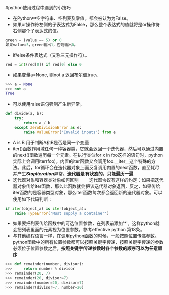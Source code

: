 #python使用过程中遇到的小技巧
* 在Python中空字符串、空列表及零值，都会被认为为False。
* 如果or操作符左侧的子表达式为False，那么整个表达式的值就将是or操作符右侧那个子表达式的值。
```Python
green = (value == 5) or 0
如果value=5，green输出1，否则输出0。
```
* if/else条件表达式（又称三元操作符）。
```python
red = int(red[0]) if red[0] else 0
```
* 如果变量a=None, 则not a 返回布尔值true。
```python
>>> a = None
>>> not a
True
```
* 可以使用raise语句强制产生新异常。
```python
def divide(a, b):
	try:
    	return a / b
    except ZeroDivisionError as e:
    	raise ValueError('Invalid inputs') from e
```
* A is B 用于判断A和B是否是同一个变量
* iter()函数作用域任何一种容器类，它就会返回一个迭代器，然后可以通过内置的next()函数遍历每一个元素。在执行类似for x in foo这样的语句时，python实际上会调用iter(foo)。内置的iter函数又会调用foo.\_\_iter\_\_这个特殊的方法。此后，for循环会在迭代器对象上面反复调用内置的next函数，直至耗尽并产生***StopIteration***异常。**迭代器是有状态的，只能遍历一遍**
*  迭代器对象和容器类对象如何区别
&emsp;&emsp;迭代器协议有这样的约定：如果把迭代器对象传给iter函数，那么此函数就会把该迭代器对象返回，反之，如果传给iter函数的是容器类型对象，那么iter函数每次都会返回新的迭代器对象。可以使用如下代码判断：
```python
if iter(object_a) is iter(object_a):
	raise TypeError('Must supply a container')
```
* 如果要把列表传给函数中的可选位置参数，在列表前添加'\*'。这样python就会把列表里面的元素视为位置参数。参考effective python 第18条。
* 与其他编程语言一样，在调用python函数的时候，一般按照位置传递参数。python函数中的所有位置参数都可以按照关键字传递，按照关键字传递的参数必须位于位置参数之后。**按照关键字传递参数时各个参数的顺序可以为任意顺序**
```python
>>> def remainder(number, divisor):
>>> 	return number % divisor
>>> remainder(20, 7)
>>> remainder(20, divisor=7)
>>> remainder(number=20, divisor=7)
>>> remainder(divisor=7, number=20)
```



